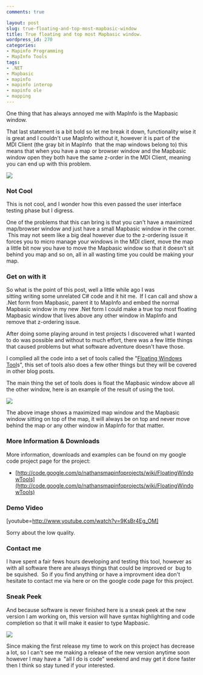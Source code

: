```yaml
---
comments: true

layout: post
slug: true-floating-and-top-most-mapbasic-window
title: True floating and top most Mapbasic window.
wordpress_id: 270
categories:
- Mapinfo Programming
- MapInfo Tools
tags:
- .NET
- Mapbasic
- mapinfo
- mapinfo interop
- mapinfo ole
- mapping
---
```


<Rant>One thing that has always annoyed me with MapInfo is the Mapbasic window.</Rant>

That last statement is a bit bold so let me break it down, functionality wise it is great and I couldn't use MapInfo without it, however it is part of the MDI Client (the gray bit in MapInfo  that the map windows belong to) this means that when you have a map or browser window and the Mapbasic window open they both have the same z-order in the MDI Client, meaning you can end up with this problem.

[![](http://woostuff.files.wordpress.com/2010/03/example.jpg)](http://woostuff.files.wordpress.com/2010/03/example.jpg)


### Not Cool


This is not cool, and I wonder how this even passed the user interface testing phase but I digress.

One of the problems that this can bring is that you can't have a maximized map/browser window and just have a small Mapbasic window in the corner.  This may not seem like a big deal however due to the z-ordering issue it forces you to micro manage your windows in the MDI client, move the map a little bit now you have to move the Mapbasic window so that it doesn't sit behind you map and so on, all in all wasting time you could be making your map.


### Get on with it


So what is the point of this post, well a little while ago I was sitting writing some unrelated C# code and it hit me.  If I can call and show a .Net form from Mapbasic, parent it to MapInfo and embed the normal Mapbasic window in my new .Net form I could make a true top most floating Mapbasic window that lives above any other window in MapInfo and remove that z-ordering issue.

After doing some playing around in test projects I discovered what I wanted to do was possible and without to much effort, there was a few little things that caused problems but what software adventure doesn't have those.

I complied all the code into a set of tools called the "[Floating Windows Tool](http://code.google.com/p/nathansmapinfoprojects/wiki/FloatingWindowTools)s", this set of tools also does a few other things but they will be covered in other blog posts.

The main thing the set of tools does is float the Mapbasic window above all the other window, here is an example of the result of using the tool.

[![](http://woostuff.files.wordpress.com/2010/03/mapbasicwindowtool.jpg)](http://woostuff.files.wordpress.com/2010/03/mapbasicwindowtool.jpg)

The above image shows a maximized map window and the Mapbasic window sitting on top of the map, it will always be on top and never move behind the map or any other window in MapInfo for that matter.


### More Information & Downloads


More information, downloads and examples can be found on my google code project page for the project:



	
  * [http://code.google.com/p/nathansmapinfoprojects/wiki/FloatingWindowTools](http://code.google.com/p/nathansmapinfoprojects/wiki/FloatingWindowTools)




### Demo Video


[youtube=http://www.youtube.com/watch?v=9KsBr4Eg_OM]

Sorry about the low quality.


### Contact me


I have spent a fair fews hours developing and testing this tool, however as with all software there are always things that could be improved or  bug to be squished.  So if you find anything or have a improvment idea don't hesitate to contact me via here or on the google code page for this project.


### Sneak Peek


And because software is never finished here is a sneak peek at the new version I am working on, this version will have syntax highlighting and code completion so that it will make it easier to type Mapbasic.

[![](http://woostuff.files.wordpress.com/2010/03/mapbasicwindow.png)](http://woostuff.files.wordpress.com/2010/03/mapbasicwindow.png)

Since making the first release my time to work on this project has decrease a lot, so I can't see me making a release of the new version anytime soon however I may have a  "all I do is code" weekend and may get it done faster then I think so stay tuned if your interested.
